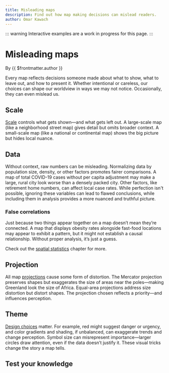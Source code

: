 ```yaml
---
title: Misleading maps
description: Find out how map making decisions can mislead readers.
author: Omar Kawach
---
```


::: warning
Interactive examples are a work in progress for this page.
:::

# Misleading maps

By {{ $frontmatter.author }}

Every map reflects decisions someone made about what to show, what to leave out, and how to present it. Whether intentional or careless, our choices can shape our worldview in ways we may not notice. Occasionally, they can even mislead us.

## Scale

[Scale](/lessons/scale) controls what gets shown—and what gets left out. A large-scale map (like a neighborhood street map) gives detail but omits broader context. A small-scale map (like a national or continental map) shows the big picture but hides local nuance.

<!-- Copy / paste scale map? -->

## Data

Without context, raw numbers can be misleading. Normalizing data by population size, density, or other factors promotes fairer comparisons. 
A map of total COVID-19 cases without per capita adjustment may make a large, rural city look worse than a densely packed city. Other factors, like retirement home numbers, can affect local case rates. 
While perfection isn't possible, ignoring these variables can lead to flawed conclusions, while including them in analysis provides a more nuanced and truthful picture.

<!-- Compare normalized to non normalized choropleth map? -->

### False correlations

Just because two things appear together on a map doesn’t mean they’re connected. A map that displays obesity rates alongside fast-food locations may appear to exhibit a pattern, but it might not establish a causal relationship. Without proper analysis, it’s just a guess. 

Check out the [spatial statistics](/lessons/spatial-stats) chapter for more.

## Projection

All map [projections](/lessons/projections) cause some form of distortion. The Mercator projection preserves shapes but exaggerates the size of areas near the poles—making Greenland look the size of Africa. Equal-area projections address size distortion but distort shapes. The projection chosen reflects a priority—and influences perception.

## Theme

[Design choices](/lessons/visual-encoding) matter. For example, red might suggest danger or urgency, and color gradients and shading, if unbalanced, can exaggerate trends and change perception. Symbol size can misrepresent importance—larger circles draw attention, even if the data doesn’t justify it. These visual tricks change the story a map tells.

<!-- Have an example that messed with color -->

## Test your knowledge

<Quiz :quiz-data="
    {
        questions: [
            {
            question: 'What is a key difference between large-scale and small-scale maps?',
            options: [
                {
                answer: 'Large-scale maps cover more area with less detail',
                key: 1
                },
                {
                answer: 'Small-scale maps show greater local detail',
                key: 2
                },
                {
                answer: 'Large-scale maps provide more detail in a smaller area',
                key: 3
                },
                {
                answer: 'Small-scale maps have no distortion',
                key: 4
                }
            ],
            correctAnswer: 3
            },
            {
            question: 'A map showing total COVID-19 cases without adjusting for population size can lead to misleading interpretations.',
            options: [
                {
                answer: 'True',
                key: 1
                },
                {
                answer: 'False',
                key: 2
                }
            ],
            correctAnswer: 1
            },
            {
            question: 'Fill in the blank. The __________ projection exaggerates the size of landmasses near the poles, such as making Greenland appear the size of Africa.',
            options: [
                {
                answer: 'Albers',
                key: 1
                },
                {
                answer: '1:150,000 or 1/150,000',
                key: 2
                },
                {
                answer: 'Transverse mercator',
                key: 3
                },
                {
                answer: 'Mercator',
                key: 4
                }
            ],
            correctAnswer: 4
            }
        ]
    }" 
/>
